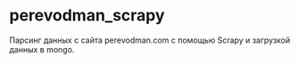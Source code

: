 # perevodman_scrapy

Парсинг данных с сайта perevodman.com с помощью Scrapy и загрузкой данных в mongo.